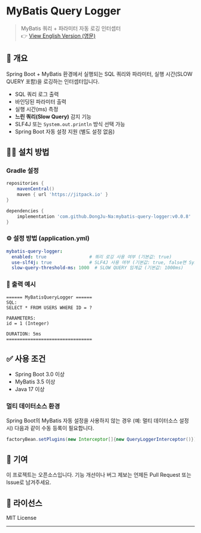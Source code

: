 # MyBatis Query Logger

> MyBatis 쿼리 + 파라미터 자동 로깅 인터셉터<br/>
👉 [View English Version (영문)](https://github.com/DongJu-Na/mybatis-query-logger/blob/master/README.md)

## 📌 개요

Spring Boot + MyBatis 환경에서 실행되는 SQL 쿼리와 파라미터, 실행 시간(SLOW QUERY 포함)을 로깅하는 인터셉터입니다.

- SQL 쿼리 로그 출력
- 바인딩된 파라미터 출력
- 실행 시간(ms) 측정
- **느린 쿼리(Slow Query)** 감지 기능
- SLF4J 또는 `System.out.println` 방식 선택 가능
- Spring Boot 자동 설정 지원 (별도 설정 없음)

## 🧑‍💻 설치 방법

### Gradle 설정

```groovy
repositories {
    mavenCentral()
    maven { url 'https://jitpack.io' }
}

dependencies {
    implementation 'com.github.DongJu-Na:mybatis-query-logger:v0.0.8'
}
```

### ⚙️ 설정 방법 (application.yml)
```yaml
mybatis-query-logger:
  enabled: true                # 쿼리 로깅 사용 여부 (기본값: true)
  use-slf4j: true              # SLF4J 사용 여부 (기본값: true, false면 System.out 출력)
  slow-query-threshold-ms: 1000  # SLOW QUERY 임계값 (기본값: 1000ms)
```

### 🧾 출력 예시
```vbnet
====== MyBatisQueryLogger ======
SQL:
SELECT * FROM USERS WHERE ID = ?

PARAMETERS:
id = 1 (Integer)

DURATION: 5ms
================================
```

## ✅ 사용 조건
- Spring Boot 3.0 이상
- MyBatis 3.5 이상
- Java 17 이상

### 멀티 데이터소스 환경

Spring Boot의 MyBatis 자동 설정을 사용하지 않는 경우 (예: 멀티 데이터소스 설정 시) 
다음과 같이 수동 등록이 필요합니다.

```java
factoryBean.setPlugins(new Interceptor[]{new QueryLoggerInterceptor()});

```

## 📝 기여
이 프로젝트는 오픈소스입니다.
기능 개선이나 버그 제보는 언제든 Pull Request 또는 Issue로 남겨주세요.

## 📄 라이선스
MIT License

---